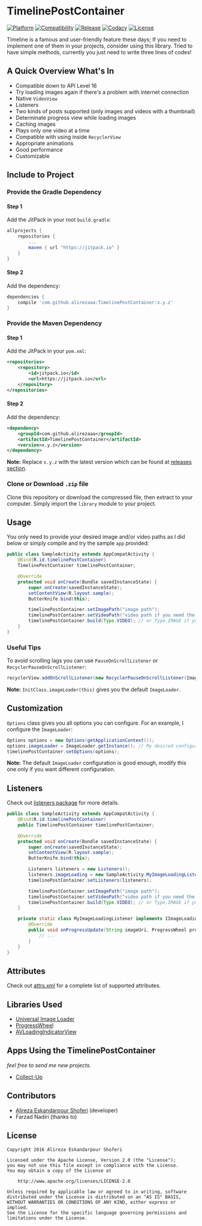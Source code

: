 # TimelinePostContainer

[![Platform](https://img.shields.io/badge/platform-android-brightgreen.svg)](http://developer.android.com/index.html)
[![Compatibility](https://img.shields.io/badge/compatibility-API%2016%2B-green.svg)](https://android-arsenal.com/api?level=16)
[![Release](https://jitpack.io/v/alirezaaa/TimelinePostContainer.svg)](https://jitpack.io/#alirezaaa/TimelinePostContainer)
[![Codacy](https://api.codacy.com/project/badge/grade/ffa490a98def457e8cac302b33c9d89c)](https://www.codacy.com/app/aesshoferi/TimelinePostContainer)
[![License](https://img.shields.io/badge/license-apache%202-blue.svg)](https://www.apache.org/licenses/LICENSE-2.0)

Timeline is a famous and user-friendly feature these days; If you need to implement one of them in your projects, consider using this library. Tried to have simple methods, currently you just need to write three lines of codes!

## A Quick Overview What's In
* Compatible down to API Level 16
* Try loading images again if there's a problem with internet connection
* Native `VideoView`
* Listeners
* Two kinds of posts supported (only images and videos with a thumbnail)
* Determinate progress view while loading images
* Caching images
* Plays only one video at a time
* Compatible with using inside `RecyclerView`
* Appropriate animations
* Good performance
* Customizable

## Include to Project
### Provide the Gradle Dependency
#### Step 1
Add the JitPack in your root `build.gradle`:
```gradle
allprojects {
    repositories {
        ...
        maven { url "https://jitpack.io" }
    }
}
```
#### Step 2
Add the dependency:
```gradle
dependencies {
    compile 'com.github.alirezaaa:TimelinePostContainer:x.y.z'
}
```
### Provide the Maven Dependency
#### Step 1
Add the JitPack in your `pom.xml`:
```xml
<repositories>
	<repository>
		<id>jitpack.io</id>
		<url>https://jitpack.io</url>
	</repository>
</repositories>
```
#### Step 2
Add the dependency:
```xml
<dependency>
	<groupId>com.github.alirezaaa</groupId>
	<artifactId>TimelinePostContainer</artifactId>
	<version>x.y.z</version>
</dependency>
```
**Note:** Replace `x.y.z` with the latest version which can be found at [releases section](../../releases).
### Clone or Download `.zip` file
Clone this repository or download the compressed file, then extract to your computer. Simply import the `library` module to your project.

## Usage
You only need to provide your desired image and/or video paths as I did below or simply compile and try the sample `app` provided:
```java
public class SampleActivity extends AppCompatActivity {
    @Bind(R.id.timelinePostContainer)
    TimelinePostContainer timelinePostContainer;

    @Override
    protected void onCreate(Bundle savedInstanceState) {
        super.onCreate(savedInstanceState);
        setContentView(R.layout.sample);
		ButterKnife.bind(this);

        timelinePostContainer.setImagePath("image path");
        timelinePostContainer.setVideoPath("video path if you need the video implementation");
        timelinePostContainer.build(Type.VIDEO); // or Type.IMAGE if you need the image implementation
    }
}
```

### Useful Tips
To avoid scrolling lags you can use `PauseOnScrollListener` or `RecyclerPauseOnScrollListener`:
```java
recyclerView.addOnScrollListener(new RecyclerPauseOnScrollListener(ImageLoader, boolean, boolean));
```
**Note:** `InitClass.imageLoader(this)` gives you the default `ImageLoader`.

## Customization
`Options` class gives you all options you can configure. For an example, I configure the `ImageLoader`:
```java
Options options = new Options(getApplicationContext());
options.imageLoader = ImageLoader.getInstance(); // My desired configuration
timelinePostContainer.setOptions(options);
```
**Note:** The default `ImageLoader` configuration is good enough, modify this one only if you want different configuration.

## Listeners
Check out [listeners package](https://github.com/alirezaaa/TimelinePostContainer/tree/master/library/src/main/java/com/github/alirezaaa/timelinepostcontainer/interfaces) for more details.

```java
public class SampleActivity extends AppCompatActivity {
    @Bind(R.id.timelinePostContainer)
    public TimelinePostContainer timelinePostContainer;

    @Override
    protected void onCreate(Bundle savedInstanceState) {
        super.onCreate(savedInstanceState);
        setContentView(R.layout.sample);
        ButterKnife.bind(this);

        Listeners listeners = new Listeners();
        listeners.imageLoading = new SampleActivity.MyImageLoadingListener();
        timelinePostContainer.setListeners(listeners);

        timelinePostContainer.setImagePath("image path");
        timelinePostContainer.setVideoPath("video path if you need the video implementation");
        timelinePostContainer.build(Type.VIDEO); // or Type.IMAGE if you need the image implementation
    }

    private static class MyImageLoadingListener implements IImageLoadingListener {
        @Override
        public void onProgressUpdate(String imageUri, ProgressWheel progressView, View view, int current, int total) {
            // ...
        }
    }
}
```

## Attributes
Check out [attrs.xml](https://github.com/alirezaaa/TimelinePostContainer/blob/master/library/src/main/res/values/attrs.xml) for a complete list of supported attributes.

## Libraries Used
- [Universal Image Loader](https://github.com/nostra13/Android-Universal-Image-Loader)
- [ProgressWheel](https://github.com/Todd-Davies/ProgressWheel)
- [AVLoadingIndicatorView](https://github.com/81813780/AVLoadingIndicatorView)

## Apps Using the TimelinePostContainer
*feel free to send me new projects.*
- [Collect-Up](http://collect-up.com)

## Contributors
- [Alireza Eskandarpour Shoferi](https://twitter.com/enormoustheory) (developer)
- Farzad Nadiri (thanks to)

## License
    Copyright 2016 Alireza Eskandarpour Shoferi
    
    Licensed under the Apache License, Version 2.0 (the "License");
    you may not use this file except in compliance with the License.
    You may obtain a copy of the License at
    
		http://www.apache.org/licenses/LICENSE-2.0
    
    Unless required by applicable law or agreed to in writing, software
    distributed under the License is distributed on an "AS IS" BASIS,
    WITHOUT WARRANTIES OR CONDITIONS OF ANY KIND, either express or implied.
    See the License for the specific language governing permissions and
    limitations under the License.
